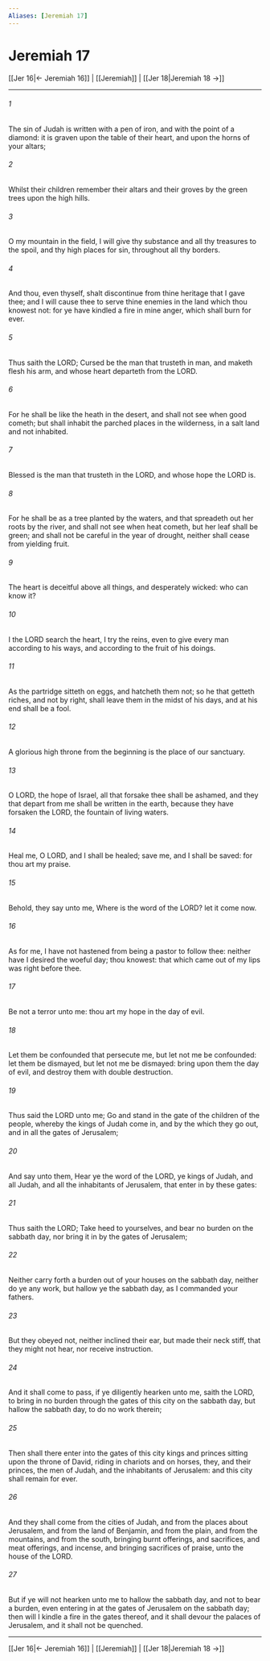 ```yaml
---
Aliases: [Jeremiah 17]
---
```

# Jeremiah 17

[[Jer 16|← Jeremiah 16]] | [[Jeremiah]] | [[Jer 18|Jeremiah 18 →]]
***



###### 1 
The sin of Judah is written with a pen of iron, and with the point of a diamond: it is graven upon the table of their heart, and upon the horns of your altars; 

###### 2 
Whilst their children remember their altars and their groves by the green trees upon the high hills. 

###### 3 
O my mountain in the field, I will give thy substance and all thy treasures to the spoil, and thy high places for sin, throughout all thy borders. 

###### 4 
And thou, even thyself, shalt discontinue from thine heritage that I gave thee; and I will cause thee to serve thine enemies in the land which thou knowest not: for ye have kindled a fire in mine anger, which shall burn for ever. 

###### 5 
Thus saith the LORD; Cursed be the man that trusteth in man, and maketh flesh his arm, and whose heart departeth from the LORD. 

###### 6 
For he shall be like the heath in the desert, and shall not see when good cometh; but shall inhabit the parched places in the wilderness, in a salt land and not inhabited. 

###### 7 
Blessed is the man that trusteth in the LORD, and whose hope the LORD is. 

###### 8 
For he shall be as a tree planted by the waters, and that spreadeth out her roots by the river, and shall not see when heat cometh, but her leaf shall be green; and shall not be careful in the year of drought, neither shall cease from yielding fruit. 

###### 9 
The heart is deceitful above all things, and desperately wicked: who can know it? 

###### 10 
I the LORD search the heart, I try the reins, even to give every man according to his ways, and according to the fruit of his doings. 

###### 11 
As the partridge sitteth on eggs, and hatcheth them not; so he that getteth riches, and not by right, shall leave them in the midst of his days, and at his end shall be a fool. 

###### 12 
A glorious high throne from the beginning is the place of our sanctuary. 

###### 13 
O LORD, the hope of Israel, all that forsake thee shall be ashamed, and they that depart from me shall be written in the earth, because they have forsaken the LORD, the fountain of living waters. 

###### 14 
Heal me, O LORD, and I shall be healed; save me, and I shall be saved: for thou art my praise. 

###### 15 
Behold, they say unto me, Where is the word of the LORD? let it come now. 

###### 16 
As for me, I have not hastened from being a pastor to follow thee: neither have I desired the woeful day; thou knowest: that which came out of my lips was right before thee. 

###### 17 
Be not a terror unto me: thou art my hope in the day of evil. 

###### 18 
Let them be confounded that persecute me, but let not me be confounded: let them be dismayed, but let not me be dismayed: bring upon them the day of evil, and destroy them with double destruction. 

###### 19 
Thus said the LORD unto me; Go and stand in the gate of the children of the people, whereby the kings of Judah come in, and by the which they go out, and in all the gates of Jerusalem; 

###### 20 
And say unto them, Hear ye the word of the LORD, ye kings of Judah, and all Judah, and all the inhabitants of Jerusalem, that enter in by these gates: 

###### 21 
Thus saith the LORD; Take heed to yourselves, and bear no burden on the sabbath day, nor bring it in by the gates of Jerusalem; 

###### 22 
Neither carry forth a burden out of your houses on the sabbath day, neither do ye any work, but hallow ye the sabbath day, as I commanded your fathers. 

###### 23 
But they obeyed not, neither inclined their ear, but made their neck stiff, that they might not hear, nor receive instruction. 

###### 24 
And it shall come to pass, if ye diligently hearken unto me, saith the LORD, to bring in no burden through the gates of this city on the sabbath day, but hallow the sabbath day, to do no work therein; 

###### 25 
Then shall there enter into the gates of this city kings and princes sitting upon the throne of David, riding in chariots and on horses, they, and their princes, the men of Judah, and the inhabitants of Jerusalem: and this city shall remain for ever. 

###### 26 
And they shall come from the cities of Judah, and from the places about Jerusalem, and from the land of Benjamin, and from the plain, and from the mountains, and from the south, bringing burnt offerings, and sacrifices, and meat offerings, and incense, and bringing sacrifices of praise, unto the house of the LORD. 

###### 27 
But if ye will not hearken unto me to hallow the sabbath day, and not to bear a burden, even entering in at the gates of Jerusalem on the sabbath day; then will I kindle a fire in the gates thereof, and it shall devour the palaces of Jerusalem, and it shall not be quenched.

***
[[Jer 16|← Jeremiah 16]] | [[Jeremiah]] | [[Jer 18|Jeremiah 18 →]]
